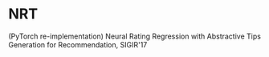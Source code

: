 # NRT
(PyTorch re-implementation) Neural Rating Regression with Abstractive Tips Generation for Recommendation, SIGIR'17
